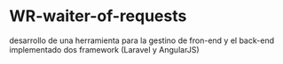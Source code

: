# WR-waiter-of-requests
desarrollo de una herramienta para la gestino de fron-end y el back-end implementado dos framework  (Laravel y AngularJS)
